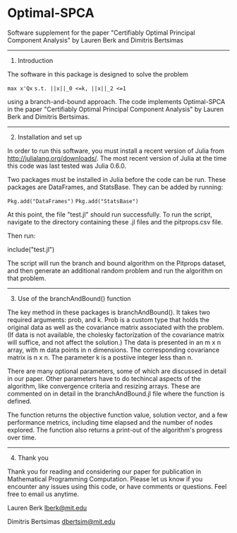 # Optimal-SPCA

Software supplement for the paper
"Certifiably Optimal Principal Component Analysis"
by Lauren Berk and Dimitris Bertsimas

---

1. Introduction

The software in this package is designed to solve the problem

`max x'Qx`
`s.t. ||x||_0 <=k, ||x||_2 <=1`

using a branch-and-bound approach.  The code implements Optimal-SPCA in the paper "Certifiably Optimal Principal Component Analysis"  by Lauren Berk and Dimitris Bertsimas.

---

2. Installation and set up

In order to run this software, you must install a recent version of Julia from http://julialang.org/downloads/.  The most recent version of Julia at the time this code was last tested was Julia 0.6.0.

Two packages must be installed in Julia before the code can be run.  These packages are DataFrames, and StatsBase.  They can be added by running:

`Pkg.add("DataFrames")`
`Pkg.add("StatsBase")`

At this point, the file "test.jl" should run successfully.  To run the script, navigate to the directory containing these .jl files and the pitprops.csv file.

Then run:

include("test.jl")

The script will run the branch and bound algorithm on the Pitprops dataset, and then generate an additional random problem and run the algorithm on that problem.

---

3. Use of the branchAndBound() function

The key method in these packages is branchAndBound().  It takes two required  arguments: prob, and k.  Prob is a custom type that holds the original data as well as the covariance matrix associated with the problem.  (If data is not available, the cholesky factorization of the covariance matrix will suffice,  and not affect the solution.)  The data is presented in an m x n array, with m  data points in n dimensions.  The corresponding covariance matrix is n x n.  The  parameter k is a postiive integer less than n.

There are many optional parameters, some of which are discussed in detail in our paper. Other parameters have to do techincal aspects of the algorithm, like convergence criteria and resizing arrays.  These are commented on in  detail in the branchAndBound.jl file where the function is defined.

The function returns the objective function value, solution vector, and  a few performance metrics, including time elapsed and the number of nodes explored. The function also returns a print-out of the algorithm's progress over time.

---

4. Thank you

Thank you for reading and considering our paper for publication in  Mathematical Programming Computation. Please let us know if you encounter any  issues using this code, or have comments or questions.  Feel free to email us anytime.

Lauren Berk
lberk@mit.edu

Dimitris Bertsimas
dbertsim@mit.edu
